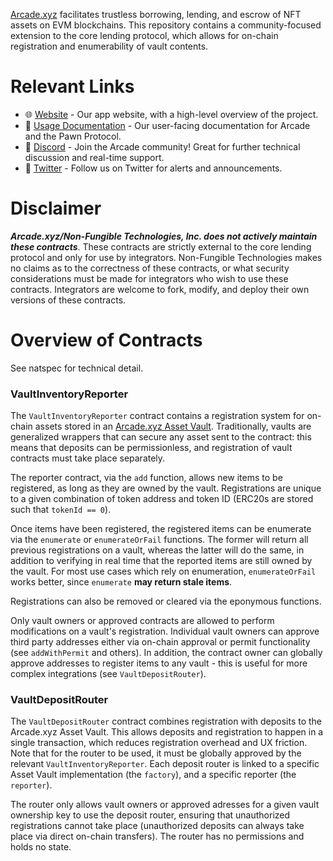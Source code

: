 [Arcade.xyz](https://docs.arcade.xyz/docs/faq) facilitates trustless borrowing, lending, and escrow of NFT assets on EVM blockchains. This repository contains a community-focused extension to the core lending protocol, which allows for on-chain registration and enumerability of vault contents.

# Relevant Links

- 🌐 [Website](https://www.arcade.xyz) - Our app website, with a high-level overview of the project.
- 📝 [Usage Documentation](https://docs.arcade.xyz) - Our user-facing documentation for Arcade and the Pawn Protocol.
- 💬 [Discord](https://discord.gg/arcadexyz) - Join the Arcade community! Great for further technical discussion and real-time support.
- 🔔 [Twitter](https://twitter.com/arcade_xyz) - Follow us on Twitter for alerts and announcements.

# Disclaimer

__*Arcade.xyz/Non-Fungible Technologies, Inc. does not actively maintain these contracts*__. These contracts are strictly external to the core lending protocol and only for use by integrators. Non-Fungible Technologies makes no claims as to the correctness of these contracts, or what security considerations must be made for integrators who wish to use these contracts. Integrators are welcome to fork, modify, and deploy their own versions of these contracts.

# Overview of Contracts

See natspec for technical detail.

### VaultInventoryReporter

The `VaultInventoryReporter` contract contains a registration system for on-chain assets stored in an [Arcade.xyz Asset Vault](https://github.com/arcadexyz/v2-contracts/blob/main/contracts/vault/AssetVault.sol). Traditionally, vaults are generalized wrappers that can secure any asset sent to the contract: this means that deposits can be permissionless, and registration of vault contracts must take place separately.

The reporter contract, via the `add` function, allows new items to be registered, as long as they are owned by the vault. Registrations are unique to a given combination of token address and token ID (ERC20s are stored such that `tokenId == 0`).

Once items have been registered, the registered items can be enumerate via the `enumerate` or `enumerateOrFail` functions. The former will return all previous registrations on a vault, whereas the latter will do the same, in addition to verifying in real time that the reported items are still owned by the vault. For most use cases which rely on enumeration, `enumerateOrFail` works better, since `enumerate` __may return stale items__.

Registrations can also be removed or cleared via the eponymous functions.

Only vault owners or approved contracts are allowed to perform modifications on a vault's registration. Individual vault owners can approve third party addresses either via on-chain approval or permit functionality (see `addWithPermit` and others). In addition, the contract owner can globally approve addresses to register items to any vault - this is useful for more complex integrations (see `VaultDepositRouter`).


### VaultDepositRouter

The `VaultDepositRouter` contract combines registration with deposits to the Arcade.xyz Asset Vault. This allows deposits and registration to happen in a single transaction, which reduces registration overhead and UX friction. Note that for the router to be used, it must be globally approved by the relevant `VaultInventoryReporter`. Each deposit router is linked to a specific Asset Vault implementation (the `factory`), and a specific reporter (the `reporter`).

The router only allows vault owners or approved adresses for a given vault ownership key to use the deposit router, ensuring that unauthorized registrations cannot take place (unauthorized deposits can always take place via direct on-chain transfers). The router has no permissions and holds no state.
